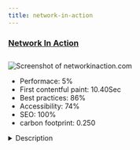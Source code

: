 ```yaml
---
title: network-in-action
---
```


<div style="height: 3rem">
  <a href="https://www.networkinaction.com"><h3>Network In Action</h3></a>
</div>
<img loading="lazy" src="/images/thumbs/networkinaction.com.jpg" alt="Screenshot of networkinaction.com" />
<ul>
  <li>Performace: 5%</li>
  <li>
    First contentful paint:
    10.40Sec
  </li>
  <li>Best practices: 86%</li>
  <li>Accessibility: 74%</li>
  <li>SEO: 100%</li>
  <li>carbon footprint: 0.250</li>
</ul>
<details>
  <summary>Description</summary>
  <p>Network In Action is a business networking organization with chapters growing all around the United States. Every chapter is run by a professional, full-time group leader. Members of each chapter are comprised of a professional from one industry. For example: you will not find two realtors in a given group. Members of groups meet in person once a month for a networking meeting. Throughout the month, the use www.NetworkInAction.com to pass referrals to one-another and enjoy a professional social media environment for their group.Network In Action has a lot of moving parts to make the member experience useful, enjoyable and intuitive. The main challenge is creating a group-centric experience for the members.  

Referrals: Network In Action members pass referrals to their fellow group members through our interface. This interface relies on the Fabrik Component for building the application and generating lists and reports specific to the user / group.

Gamification: We use AltaUserPoints for game mechanics and experience design to digitally engage and motivate members to achieve their goals. 

Intranet Communication: Network In Action uses JomSocial as the social media platform.

Email Communication: Network In Action uses AcyMailing tied-in with Elastic mail for the email marketing and communications of group leaders. Each group has an email list. The group leader has front end access to create and schedule newsletters to their group.</p>
</details>

